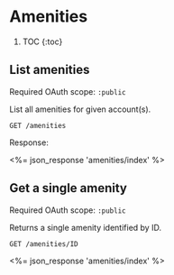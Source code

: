 # Amenities

1. TOC
{:toc}

## List amenities

Required OAuth scope: `:public`

List all amenities for given account(s).

~~~
GET /amenities
~~~

Response:

<%= json_response 'amenities/index' %>

## Get a single amenity

Required OAuth scope: `:public`

Returns a single amenity identified by ID.

~~~
GET /amenities/ID
~~~

<%= json_response 'amenities/index' %>
